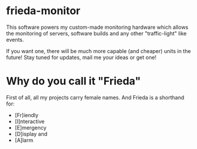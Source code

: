 frieda-monitor
==============

This software powers my custom-made monitoring hardware which allows the monitoring
of servers, software builds and any other "traffic-light" like events.

If you want one, there will be much more capable (and cheaper) units in the future!
Stay tuned for updates, mail me your ideas or get one!


Why do you call it "Frieda"
===========================

First of all, all my projects carry female names.
And Frieda is a shorthand for:

- [Fr]iendly
- [I]nteractive
- [E]mergency
- [D]isplay and
- [A]larm

